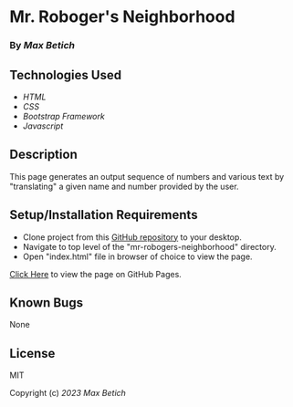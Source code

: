 # **Mr. Roboger's Neighborhood**

### By _Max Betich_

## Technologies Used

* _HTML_
* _CSS_
* _Bootstrap Framework_
* _Javascript_

## Description

This page generates an output sequence of numbers and various text by "translating" a given name and number provided by the user.

## Setup/Installation Requirements
 * Clone project from this [GitHub repository](https://github.com/MaxBetich/mr-robogers-neighborhood.git) to your desktop.
 * Navigate to top level of the "mr-robogers-neighborhood" directory.
 * Open "index.html" file in browser of choice to view the page.

[Click Here](https://maxbetich.github.io/mr-robogers-neighborhood/) to view the page on GitHub Pages.


## Known Bugs

None

## License

MIT

Copyright (c) _2023_ _Max Betich_